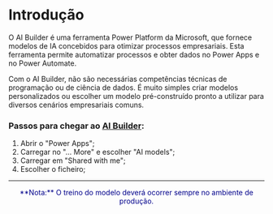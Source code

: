 # Introdução

O AI Builder é uma ferramenta Power Platform da Microsoft, que fornece modelos de IA concebidos para otimizar processos empresariais. Esta ferramenta permite automatizar processos e obter dados no Power Apps e no Power Automate.

Com o AI Builder, não são necessárias competências técnicas de programação ou de ciência de dados. É muito simples criar modelos personalizados ou escolher um modelo pré-construído pronto a utilizar para diversos cenários empresariais comuns.

### Passos para chegar ao [AI Builder](https://make.powerapps.com/environment/1d7172b4-aefe-e07e-b213-6682235ebf56/aibuilder/models?utm_source=PAMarketing&utm_medium=header&utm_campaign=signin):

1. Abrir o "Power Apps";
2. Carregar no "... More" e escolher "AI models";
3. Carregar em "Shared with me";
4. Escolher o ficheiro;


---

<center> <p style="color:darkblue">**Nota:** O treino do modelo deverá ocorrer sempre no ambiente de produção.</center>



